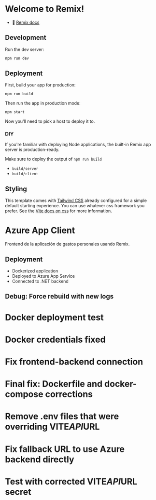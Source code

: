 # Welcome to Remix!

- 📖 [Remix docs](https://remix.run/docs)

## Development

Run the dev server:

```sh
npm run dev
```

## Deployment

First, build your app for production:

```sh
npm run build
```

Then run the app in production mode:

```sh
npm start
```

Now you'll need to pick a host to deploy it to.

### DIY

If you're familiar with deploying Node applications, the built-in Remix app server is production-ready.

Make sure to deploy the output of `npm run build`

- `build/server`
- `build/client`

## Styling

This template comes with [Tailwind CSS](https://tailwindcss.com/) already configured for a simple default starting experience. You can use whatever css framework you prefer. See the [Vite docs on css](https://vitejs.dev/guide/features.html#css) for more information.

# Azure App Client

Frontend de la aplicación de gastos personales usando Remix.

## Deployment
- Dockerized application
- Deployed to Azure App Service
- Connected to .NET backend

## Debug: Force rebuild with new logs

#  D o c k e r   d e p l o y m e n t   t e s t 
 
#  D o c k e r   c r e d e n t i a l s   f i x e d 
 
#  F i x   f r o n t e n d - b a c k e n d   c o n n e c t i o n 
 
#  F i n a l   f i x :   D o c k e r f i l e   a n d   d o c k e r - c o m p o s e   c o r r e c t i o n s 
 
#  R e m o v e   . e n v   f i l e s   t h a t   w e r e   o v e r r i d i n g   V I T E _ A P I _ U R L 
 
#  F i x   f a l l b a c k   U R L   t o   u s e   A z u r e   b a c k e n d   d i r e c t l y 
 
#  T e s t   w i t h   c o r r e c t e d   V I T E _ A P I _ U R L   s e c r e t 
 
 